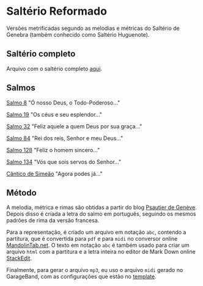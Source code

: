 # Saltério Reformado

Versões metrificadas segundo as melodias e métricas do Saltério de Genebra (também conhecido como Saltério Huguenote).

## Saltério completo

Arquivo com o saltério completo [aqui](AlgunsSalmosFromHTML.pdf).

## Salmos

[Salmo 8](psalms/8/README.md) "Ó nosso Deus, o Todo-Poderoso..."

[Salmo 19](psalms/19/README.md) "Os céus e seu esplendor..."

[Salmo 32](psalms/32/README.md) "Feliz aquele a quem Deus por sua graça..."

[Salmo 84](psalms/84/README.md) "Rei dos reis, Senhor e meu Deus..."

[Salmo 128](psalms/128/README.md) "Feliz o homem sincero..."

[Salmo 134](psalms/134/README.md) "Vós que sois servos do Senhor..."

[Cântico de Simeão](psalms/nunc-dimittis/) "Agora podes já..."

## Método

A melodia, métrica e rimas são obtidas a partir do blog [Psautier de Genève](http://psautierdegeneve.blogspot.com/2012/09/psaume-84.html). Depois disso é criada a letra do salmo em português, seguindo os mesmos padrões de rima da versão francesa.

Para a representação, é criado um arquivo em notação `abc`, contendo a partitura, que é convertida para `pdf` e para `midi` no conversor online [MandolinTab.net](https://www.mandolintab.net/abcconverter.php). O texto em notação `abc` é também usado para criar um arquivo `html` com a partitura e a letra inteira no editor de Mark Down online [StackEdit](https://stackedit.io/).

Finalmente, para gerar o arquivo `mp3`, eu uso o arquivo `midi` gerado no GarageBand, com as configurações que estão no [template](src/band/PsalmSkeleton.band/).



